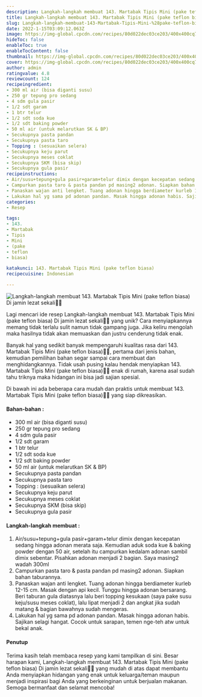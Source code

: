 ```yaml
---
description: Langkah-langkah membuat 143. Martabak Tipis Mini (pake teflon biasa) Di jamin lezat sekali"
title: Langkah-langkah membuat 143. Martabak Tipis Mini (pake teflon biasa) Di jamin lezat sekali
slug: Langkah-langkah-membuat-143-Martabak-Tipis-Mini-%28pake-teflon-biasa%29-Di-jamin-lezat-sekali
date: 2022-1-15T03:09:12.063Z
image: https://img-global.cpcdn.com/recipes/80d022dec03ce203/400x400cq70/photo.jpg
hideToc: false
enableToc: true
enableTocContent: false
thumbnail: https://img-global.cpcdn.com/recipes/80d022dec03ce203/400x400cq70/photo.jpg
cover: https://img-global.cpcdn.com/recipes/80d022dec03ce203/400x400cq70/photo.jpg
author: admin
ratingvalue: 4.8
reviewcount: 124
recipeingredient:
- 300 ml air (bisa diganti susu)
- 250 gr tepung pro sedang
- 4 sdm gula pasir
- 1/2 sdt garam
- 1 btr telur
- 1/2 sdt soda kue
- 1/2 sdt baking powder
- 50 ml air (untuk melarutkan SK & BP)
- Secukupnya pasta pandan
- Secukupnya pasta taro
- Topping : (sesuaikan selera)
- Secukupnya keju parut
- Secukupnya meses coklat
- Secukupnya SKM (bisa skip)
- Secukupnya gula pasir
recipeinstructions:
- Air/susu+tepung+gula pasir+garam+telur dimix dengan kecepatan sedang hingga adonan merata saja. Kemudian aduk soda kue & baking powder dengan 50 air, setelah itu campurkan kedalam adonan sambil dimix sebentar. Pisahkan adonan menjadi 2 bagian. Saya masing2 wadah 300ml
- Campurkan pasta taro & pasta pandan pd masing2 adonan. Siapkan bahan taburannya.
- Panaskan wajan anti lengket. Tuang adonan hingga berdiameter kurleb 12-15 cm. Masak dengan api kecil. Tunggu hingga adonan bersarang. Beri taburan gula diatasnya lalu beri topping kesukaan (saya pake susu keju/susu meses coklat), lalu lipat menjadi 2 dan angkat jika sudah matang & bagian bawahnya sudah mengeras.
- Lakukan hal yg sama pd adonan pandan. Masak hingga adonan habis. Sajikan selagi hangat. Cocok untuk sarapan, temen nge-teh atw untuk bekal anak.
categories:
- Resep

tags:
- 143.
- Martabak
- Tipis
- Mini
- (pake
- teflon
- biasa)

katakunci: 143. Martabak Tipis Mini (pake teflon biasa)
recipecuisine: Indonesian

---
```


![Langkah-langkah membuat 143. Martabak Tipis Mini (pake teflon biasa) Di jamin lezat sekali👩‍🍳](https://img-global.cpcdn.com/recipes/80d022dec03ce203/400x400cq70/photo.jpg)

Lagi mencari ide resep Langkah-langkah membuat 143. Martabak Tipis Mini (pake teflon biasa) Di jamin lezat sekali👩‍🍳 yang unik? Cara menyiapkannya memang tidak terlalu sulit namun tidak gampang juga. Jika keliru mengolah maka hasilnya tidak akan memuaskan dan justru cenderung tidak enak.

Banyak hal yang sedikit banyak mempengaruhi kualitas rasa dari 143. Martabak Tipis Mini (pake teflon biasa)👩‍🍳, pertama dari jenis bahan, kemudian pemilihan bahan segar sampai cara membuat dan menghidangkannya. Tidak usah pusing kalau hendak menyiapkan 143. Martabak Tipis Mini (pake teflon biasa)👩‍🍳 enak di rumah, karena asal sudah tahu triknya maka hidangan ini bisa jadi sajian spesial.

Di bawah ini ada beberapa cara mudah dan praktis untuk membuat 143. Martabak Tipis Mini (pake teflon biasa)👩‍🍳 yang siap dikreasikan.

<!--inarticleads1-->

#### Bahan-bahan :

- 300 ml air (bisa diganti susu)
- 250 gr tepung pro sedang
- 4 sdm gula pasir
- 1/2 sdt garam
- 1 btr telur
- 1/2 sdt soda kue
- 1/2 sdt baking powder
- 50 ml air (untuk melarutkan SK & BP)
- Secukupnya pasta pandan
- Secukupnya pasta taro
- Topping : (sesuaikan selera)
- Secukupnya keju parut
- Secukupnya meses coklat
- Secukupnya SKM (bisa skip)
- Secukupnya gula pasir

<!--inarticleads2-->

#### Langkah-langkah membuat :

1. Air/susu+tepung+gula pasir+garam+telur dimix dengan kecepatan sedang hingga adonan merata saja. Kemudian aduk soda kue & baking powder dengan 50 air, setelah itu campurkan kedalam adonan sambil dimix sebentar. Pisahkan adonan menjadi 2 bagian. Saya masing2 wadah 300ml
1. Campurkan pasta taro & pasta pandan pd masing2 adonan. Siapkan bahan taburannya.
1. Panaskan wajan anti lengket. Tuang adonan hingga berdiameter kurleb 12-15 cm. Masak dengan api kecil. Tunggu hingga adonan bersarang. Beri taburan gula diatasnya lalu beri topping kesukaan (saya pake susu keju/susu meses coklat), lalu lipat menjadi 2 dan angkat jika sudah matang & bagian bawahnya sudah mengeras.
1. Lakukan hal yg sama pd adonan pandan. Masak hingga adonan habis. Sajikan selagi hangat. Cocok untuk sarapan, temen nge-teh atw untuk bekal anak.

#### Penutup

Terima kasih telah membaca resep yang kami tampilkan di sini. Besar harapan kami, Langkah-langkah membuat 143. Martabak Tipis Mini (pake teflon biasa) Di jamin lezat sekali👩‍🍳 yang mudah di atas dapat membantu Anda menyiapkan hidangan yang enak untuk keluarga/teman maupun menjadi inspirasi bagi Anda yang berkeinginan untuk berjualan makanan. Semoga bermanfaat dan selamat mencoba!